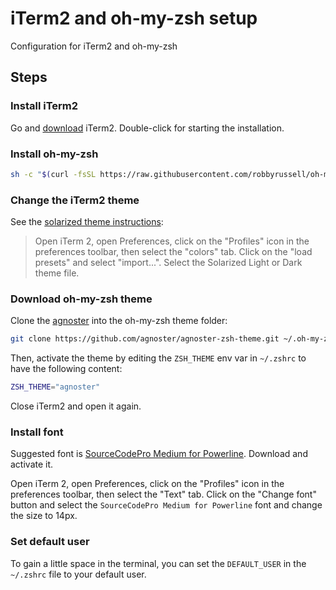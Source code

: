 # iTerm2 and oh-my-zsh setup
Configuration for iTerm2 and oh-my-zsh

## Steps

### Install iTerm2

Go and [download](https://www.iterm2.com/downloads.html) iTerm2. Double-click for starting the installation.

### Install oh-my-zsh

```bash
sh -c "$(curl -fsSL https://raw.githubusercontent.com/robbyrussell/oh-my-zsh/master/tools/install.sh)"
```

### Change the iTerm2 theme

See the [solarized theme instructions](https://github.com/altercation/solarized/tree/master/iterm2-colors-solarized):

> Open iTerm 2, open Preferences, click on the "Profiles" icon in the preferences toolbar, then select the "colors" tab. Click on the "load presets" and select "import...". Select the Solarized Light or Dark theme file.

### Download oh-my-zsh theme

Clone the [agnoster](https://github.com/agnoster/agnoster-zsh-theme) into the oh-my-zsh theme folder:

```bash
git clone https://github.com/agnoster/agnoster-zsh-theme.git ~/.oh-my-zsh/custom/themes/agnoster
```
Then, activate the theme by editing the `ZSH_THEME` env var in `~/.zshrc` to have the following content:

```bash
ZSH_THEME="agnoster"
```

Close iTerm2 and open it again.

### Install font

Suggested font is [SourceCodePro Medium for Powerline](https://github.com/powerline/fonts/blob/master/SourceCodePro/Source%20Code%20Pro%20Medium%20for%20Powerline.otf). Download and activate it.

Open iTerm 2, open Preferences, click on the "Profiles" icon in the preferences toolbar, then select the "Text" tab. Click on the "Change font" button and select the `SourceCodePro Medium for Powerline` font and change the size to 14px.

### Set default user

To gain a little space in the terminal, you can set the `DEFAULT_USER` in the `~/.zshrc` file to your default user.
